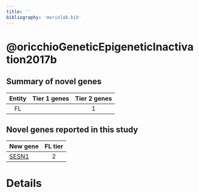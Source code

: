 ```yaml
---
title: ''
bibliography: 'morinlab.bib'
---
```


# @oricchioGeneticEpigeneticInactivation2017b
## Summary of novel genes

|Entity| Tier 1 genes| Tier 2 genes|
|:-:|:-:|:-:|
|FL||1|

## Novel genes reported in this study

|New gene|FL tier|
|:-|:-:|
|[SESN1](SESN1)|2 |

# Details

